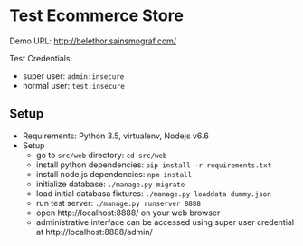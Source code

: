 
Test Ecommerce Store
====================

Demo URL: http://belethor.sainsmograf.com/

Test Credentials:
- super user: `admin:insecure`
- normal user: `test:insecure`


Setup
-----

- Requirements: Python 3.5, virtualenv, Nodejs v6.6
- Setup
    - go to `src/web` directory: `cd src/web`
    - install python dependencies: `pip install -r requirements.txt`
    - install node.js dependencies: `npm install`
    - initialize database: `./manage.py migrate`
    - load initial databasa fixtures: `./manage.py loaddata dummy.json`
    - run test server: `./manage.py runserver 8888`
    - open http://localhost:8888/ on your web browser
    - administrative interface can be accessed using super user credential at http://localhost:8888/admin/
